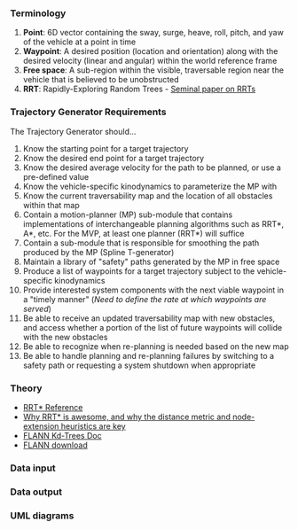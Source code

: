 ### Terminology ###

1. **Point**: 6D vector containing the sway, surge, heave, roll, pitch, and yaw of the vehicle at a point in time
1. **Waypoint**: A desired position (location and orientation) along with the desired velocity (linear and angular) within the world reference frame
1. **Free space**: A sub-region within the visible, traversable region near the vehicle that is believed to be unobstructed 
1. **RRT**: Rapidly-Exploring Random Trees - [Seminal paper on RRTs](http://webpages.uncc.edu/xiao/itcs6151-8151/RRT.pdf)

### Trajectory Generator Requirements ###

The Trajectory Generator should...

1. Know the starting point for a target trajectory
2. Know the desired end point for a target trajectory
3. Know the desired average velocity for the path to be planned, or use a pre-defined value 
4. Know the vehicle-specific kinodynamics to parameterize the MP with 
5. Know the current traversability map and the location of all obstacles within that map
6. Contain a motion-planner (MP) sub-module that contains implementations of interchangeable planning algorithms such as RRT*, A*, etc. For the MVP, at least one planner (RRT*) will suffice
7. Contain a sub-module that is responsible for smoothing the path produced by the MP (Spline T-generator)
8. Maintain a library of "safety" paths generated by the MP in free space
9. Produce a list of waypoints for a target trajectory subject to the vehicle-specific kinodynamics
10. Provide interested system components with the next viable waypoint in a "timely manner" (_Need to define the rate at which waypoints are served_)
11. Be able to receive an updated traversability map with new obstacles, and access whether a portion of
the list of future waypoints will collide with the new obstacles
12. Be able to recognize when re-planning is needed based on the new map 
13. Be able to handle planning and re-planning failures by switching to a safety path or requesting a system shutdown when appropriate 

### Theory ###

* [RRT* Reference](http://ijr.sagepub.com/content/30/7/846.full.pdf)
* [Why RRT* is awesome, and why the distance metric and node-extension heuristics are key](http://lis.csail.mit.edu/pubs/perez-icra12.pdf)
* [FLANN Kd-Trees Doc](http://www.cs.ubc.ca/research/flann/uploads/FLANN/flann_visapp09.pdf)
* [FLANN download](http://www.cs.ubc.ca/research/flann/)

### Data input  ###

### Data output ###

### UML diagrams ###



